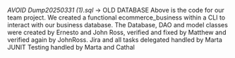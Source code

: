 *AVOID Dump20250331 (1).sql* -> OLD DATABASE
Above is the code for our team project. We created a functional ecommerce_business within a CLI to interact with our business database. 
The Database, DAO and model classes were created by Ernesto and John Ross, verified and fixed by Matthew and verified again by JohnRoss.
Jira and all tasks delegated handled by Marta 
JUNIT Testing handled by Marta and Cathal

